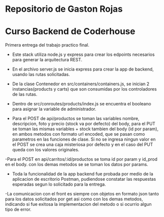 # Repositorio de Gaston Rojas
# Curso Backend de Coderhouse

Primera entrega del trabajo practico final.

- Este stack utiliza node.js y express para crear los edpoints necesarios 
para generar la arquitectura REST.

- En el archivo server.js se inicia express para crear la app de backend,
usando las rutas solicitadas.

- De la clase Contenedor en src/containers/containers.js,
se inician 2 instancias(products y carts) que son consumidas por
los controladores de las rutas.

- Dentro de src/conroutes/products/index.js se encuentra el booleano
para asignar la variable de administrador. 

- Para el POST de api/productos se toman las variables nombre, descripcion, foto y precio (stock va por defecto)
del body, para el PUT se toman las mismas variables + stock tambien del body (id por param),
en ambos metodos con formato url encoded, que se pasan como parametros en las funciones de clase.
Si no se ingresa ningun valor en el POST se crea una caja misteriosa por defecto y en el caso
del PUT queda con los valores originales.

-Para el POST en api/carritos/:id/productos se toma id por param
y id_prod en el body. con los demas metodos se se toman
los datos por params.

- Toda la funcionalidad de la app backend fue probada por medio
de la aplicacion de escritorio Postman, pudiendose constatar 
las respuestas esperadas segun lo solicitado para la entrega.

-La comunicacion con el front es siempre con objetos en formato json
tanto para los datos solicitados por get asi como con los demas metodos,
indicando si fue exitosa la implementacion del metodo o si ocurrio algun 
tipo de error.



